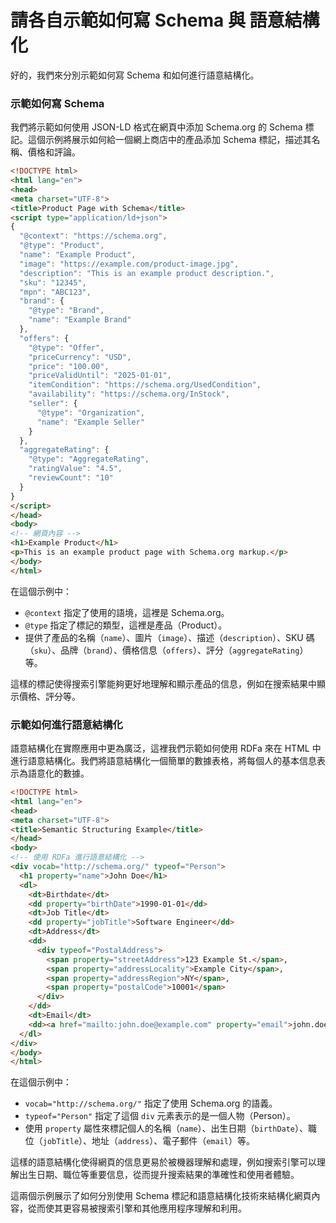 # 請各自示範如何寫 Schema 與 語意結構化


好的，我們來分別示範如何寫 Schema 和如何進行語意結構化。

### 示範如何寫 Schema

我們將示範如何使用 JSON-LD 格式在網頁中添加 Schema.org 的 Schema 標記。這個示例將展示如何給一個網上商店中的產品添加 Schema 標記，描述其名稱、價格和評論。

```html
<!DOCTYPE html>
<html lang="en">
<head>
<meta charset="UTF-8">
<title>Product Page with Schema</title>
<script type="application/ld+json">
{
  "@context": "https://schema.org",
  "@type": "Product",
  "name": "Example Product",
  "image": "https://example.com/product-image.jpg",
  "description": "This is an example product description.",
  "sku": "12345",
  "mpn": "ABC123",
  "brand": {
    "@type": "Brand",
    "name": "Example Brand"
  },
  "offers": {
    "@type": "Offer",
    "priceCurrency": "USD",
    "price": "100.00",
    "priceValidUntil": "2025-01-01",
    "itemCondition": "https://schema.org/UsedCondition",
    "availability": "https://schema.org/InStock",
    "seller": {
      "@type": "Organization",
      "name": "Example Seller"
    }
  },
  "aggregateRating": {
    "@type": "AggregateRating",
    "ratingValue": "4.5",
    "reviewCount": "10"
  }
}
</script>
</head>
<body>
<!-- 網頁內容 -->
<h1>Example Product</h1>
<p>This is an example product page with Schema.org markup.</p>
</body>
</html>
```

在這個示例中：

- `@context` 指定了使用的語境，這裡是 Schema.org。
- `@type` 指定了標記的類型，這裡是產品（Product）。
- 提供了產品的名稱（`name`）、圖片（`image`）、描述（`description`）、SKU 碼（`sku`）、品牌（`brand`）、價格信息（`offers`）、評分（`aggregateRating`）等。

這樣的標記使得搜索引擎能夠更好地理解和顯示產品的信息，例如在搜索結果中顯示價格、評分等。

### 示範如何進行語意結構化

語意結構化在實際應用中更為廣泛，這裡我們示範如何使用 RDFa 來在 HTML 中進行語意結構化。我們將語意結構化一個簡單的數據表格，將每個人的基本信息表示為語意化的數據。

```html
<!DOCTYPE html>
<html lang="en">
<head>
<meta charset="UTF-8">
<title>Semantic Structuring Example</title>
</head>
<body>
<!-- 使用 RDFa 進行語意結構化 -->
<div vocab="http://schema.org/" typeof="Person">
  <h1 property="name">John Doe</h1>
  <dl>
    <dt>Birthdate</dt>
    <dd property="birthDate">1990-01-01</dd>
    <dt>Job Title</dt>
    <dd property="jobTitle">Software Engineer</dd>
    <dt>Address</dt>
    <dd>
      <div typeof="PostalAddress">
        <span property="streetAddress">123 Example St.</span>,
        <span property="addressLocality">Example City</span>,
        <span property="addressRegion">NY</span>,
        <span property="postalCode">10001</span>
      </div>
    </dd>
    <dt>Email</dt>
    <dd><a href="mailto:john.doe@example.com" property="email">john.doe@example.com</a></dd>
  </dl>
</div>
</body>
</html>
```

在這個示例中：

- `vocab="http://schema.org/"` 指定了使用 Schema.org 的語義。
- `typeof="Person"` 指定了這個 `div` 元素表示的是一個人物（Person）。
- 使用 `property` 屬性來標記個人的名稱（`name`）、出生日期（`birthDate`）、職位（`jobTitle`）、地址（`address`）、電子郵件（`email`）等。

這樣的語意結構化使得網頁的信息更易於被機器理解和處理，例如搜索引擎可以理解出生日期、職位等重要信息，從而提升搜索結果的準確性和使用者體驗。

這兩個示例展示了如何分別使用 Schema 標記和語意結構化技術來結構化網頁內容，從而使其更容易被搜索引擎和其他應用程序理解和利用。
